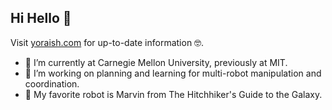 ## Hi Hello 👋

Visit [yoraish.com](yoraish.com) for up-to-date information 🤓.

- 🏫 I’m currently at Carnegie Mellon University, previously at MIT.
- 🤖 I’m working on planning and learning for multi-robot manipulation and coordination.
- 🤩 My favorite robot is Marvin from The Hitchhiker's Guide to the Galaxy.
